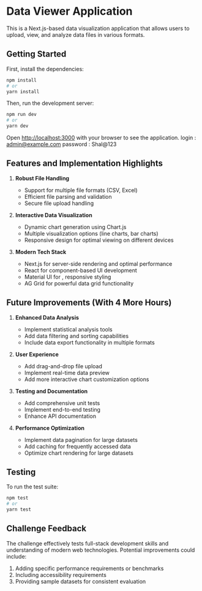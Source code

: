 # Data Viewer Application

This is a Next.js-based data visualization application that allows users to upload, view, and analyze data files in various formats.

## Getting Started

First, install the dependencies:

```bash
npm install
# or
yarn install
```

Then, run the development server:

```bash
npm run dev
# or
yarn dev
```

Open [http://localhost:3000](http://localhost:3000) with your browser to see the application.
login : admin@example.com
password : Shal@123
## Features and Implementation Highlights

1. **Robust File Handling**
   - Support for multiple file formats (CSV, Excel)
   - Efficient file parsing and validation
   - Secure file upload handling

2. **Interactive Data Visualization**
   - Dynamic chart generation using Chart.js
   - Multiple visualization options (line charts, bar charts)
   - Responsive design for optimal viewing on different devices

3. **Modern Tech Stack**
   - Next.js for server-side rendering and optimal performance
   - React for component-based UI development
   - Material UI for , responsive styling
   - AG Grid for powerful data grid functionality

## Future Improvements (With 4 More Hours)

1. **Enhanced Data Analysis**
   - Implement statistical analysis tools
   - Add data filtering and sorting capabilities
   - Include data export functionality in multiple formats

2. **User Experience**
   - Add drag-and-drop file upload
   - Implement real-time data preview
   - Add more interactive chart customization options

3. **Testing and Documentation**
   - Add comprehensive unit tests
   - Implement end-to-end testing
   - Enhance API documentation

4. **Performance Optimization**
   - Implement data pagination for large datasets
   - Add caching for frequently accessed data
   - Optimize chart rendering for large datasets

## Testing

To run the test suite:

```bash
npm test
# or
yarn test
```

## Challenge Feedback

The challenge effectively tests full-stack development skills and understanding of modern web technologies. Potential improvements could include:

1. Adding specific performance requirements or benchmarks
2. Including accessibility requirements
3. Providing sample datasets for consistent evaluation
